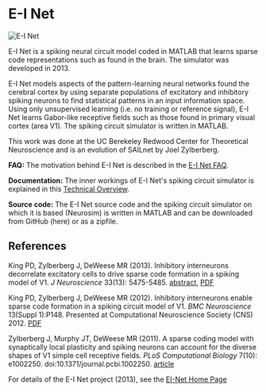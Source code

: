 # E-I Net

![E-I Net](https://www.pking.org/research/EINet/EI_Net_logo-600x200.png)

E-I Net is a spiking neural circuit model coded in MATLAB that learns sparse code representations
such as found in the brain. The simulator was developed in 2013.

E-I Net models aspects of the pattern-learning neural networks found the cerebral cortex by using separate
populations of excitatory and inhibitory spiking neurons to find statistical patterns in an input information space.
Using only unsupervised learning (i.e. no training or reference signal), E-I Net learns Gabor-like
receptive fields such as those found in primary visual cortex (area V1).
The spiking circuit simulator is written in MATLAB.

This work was done at the UC Berekeley Redwood Center for Theoretical Neuroscience and
is an evolution of SAILnet by Joel Zylberberg.

**FAQ:** The motivation behind E-I Net is described in the [E-I Net FAQ](https://www.pking.org/research/EINet/ei_net_faq.html).

**Documentation:** The inner workings of E-I Net's spiking circuit simulator is explained in this
[Technical Overview](https://www.pking.org/research/EINet/Neurosim_Technical_Overview.pdf).

**Source code:** The E-I Net source code and the spiking circuit simulator on which it is based (Neurosim)
is written in MATLAB and can be downloaded from GitHub (here) or as a zipfile.

## References

King PD, Zylberberg J, DeWeese MR (2013). Inhibitory interneurons decorrelate excitatory cells to drive sparse code
formation in a spiking model of V1. *J Neuroscience* 33(13): 5475-5485. [abstract](http://www.jneurosci.org/content/33/13/5475.abstract),
[PDF](http://redwood.berkeley.edu/w/images/2/29/King_Zylberberg_DeWeese_E_I_Net_Model_of_V1_JNeurosci_2013.pdf)

King PD, Zylberberg J, DeWeese MR (2012). Inhibitory interneurons enable sparse code formation in a spiking circuit
model of V1. *BMC Neuroscience* 13(Suppl 1):P148. Presented at Computational Neuroscience Society (CNS) 2012.
[PDF](http://www.biomedcentral.com/content/pdf/1471-2202-13-S1-P148.pdf)

Zylberberg J, Murphy JT, DeWeese MR (2011). A sparse coding model with synaptically local plasticity and spiking neurons can account
for the diverse shapes of V1 simple cell receptive fields. *PLoS Computational Biology* 7(10):
e1002250. doi:10.1371/journal.pcbi.1002250.
[article](http://www.ploscompbiol.org/article/info%3Adoi%2F10.1371%2Fjournal.pcbi.1002250)

For details of the E-I Net project (2013), see the [EI-Net Home Page](https://www.pking.org/research/EINet/index.html)

